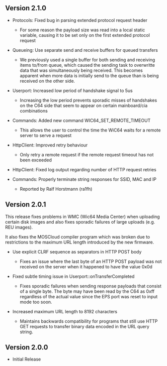 ## Version 2.1.0

- Protocols: Fixed bug in parsing extended protocol request header
  - For some reason the payload size was read into a local static variable,
    causing it to be set only on the first extended protocol request

- Queueing: Use separate send and receive buffers for queued transfers
  - We previously used a single buffer for both sending and receiving items
    to/from queue, which caused the sending task to overwritte data that was
    simultaneously being received. This becomes apparent when more data is
    initially send to the queue than is being received on the other side.

- Userport: Increased low period of handshake signal to 5us
  - Increasing the low period prevents sporadic misses of handshakes on the C64
    side that seem to appear on certain mainboard/cia combinations

- Commands: Added new command WIC64_SET_REMOTE_TIMEOUT
  - This allows the user to control the time the WiC64 waits for a remote server
    to serve a request

- HttpClient: Improved retry behaviour
  - Only retry a remote request if the remote request timeout has not been
    exceeded

- HttpClient: Fixed log output regarding number of HTTP request retries

- Commands: Properly terminate string responses for SSID, MAC and IP
  - Reported by Ralf Horstmann (ra1fh)

## Version 2.0.1

This release fixes problems in WMC (Wic64 Media Center) when uploading certain
disk images and also fixes sporadic failures of large uploads (e.g. REU images).

It also fixes the MOSCloud compiler program which was broken due to restrictions
to the maximum URL length introduced by the new firmware.

- Use explicit CLRF sequence as separators in HTTP POST body
  - Fixes an issue where the last byte of an HTTP POST payload was not received
    on the server when it happened to have the value 0x0d

- Fixed subtle timing issue in Userport::onTransferCompleted
  - Fixes sporadic failures when sending response payloads that consist of a
    single byte. The byte may have been read by the C64 as 0xff regardless of
    the actual value since the EPS port was reset to input mode too soon.

- Increased maximum URL length to 8192 characters
  - Maintains backwards compatibility for programs that still use HTTP GET
    requests to transfer binary data encoded in the URL query string.

## Version 2.0.0

- Initial Release